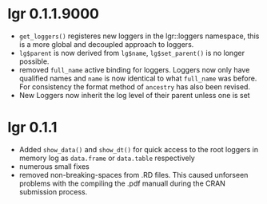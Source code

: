# lgr 0.1.1.9000

* `get_loggers()` registeres new loggers in the lgr::loggers namespace, this 
  is a more global and decoupled approach to loggers. 
* `lg$parent` is now derived from `lg$name`, `lg$set_parent()` is no longer
  possible.
* removed `full_name` active binding for loggers. Loggers now only have 
  qualified names and `name` is now identical to what `full_name` was before.
  For consistency the format method of `ancestry` has also been revised.
* New Loggers now inherit the log level of their parent unless one is set


# lgr 0.1.1

* Added `show_data()` and `show_dt()` for quick access to the root loggers
  in memory log as `data.frame` or `data.table` respectively
* numerous small fixes
* removed non-breaking-spaces from .RD files. This caused unforseen problems 
  with the compiling the .pdf manuall during the CRAN submission process.
